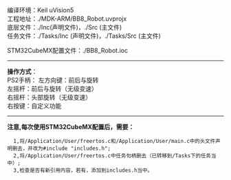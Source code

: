 编译环境：Keil uVision5  
工程地址：./MDK-ARM/BB8_Robot.uvprojx  
底层文件：./Inc(声明文件)，./Src (主文件)  
任务文件：./Tasks/Inc (声明文件)，./Tasks/Src (主文件)  
  
STM32CubeMX配置文件：./BB8_Robot.ioc  
  
---
**操作方式**：  
PS2手柄：
左方向键：前后与旋转  
左摇杆：前后与旋转（无级变速）    
右摇杆：头部旋转（无级变速）  
右按键：自定义功能   
  
 ---
 
 **注意,每次使用STM32CubeMX配置后，需要：**  
```
  1,将/Application/User/freertos.c和/Application/User/main.c中的头文件声明删去，并改为#include "includes.h";
  2,将/Application/User/freertos.c中任务句柄删去（已转移到/Tasks下的任务当中）;
  3,检查是否有新引用内容，若有，添加到includes.h当中。
  ```

